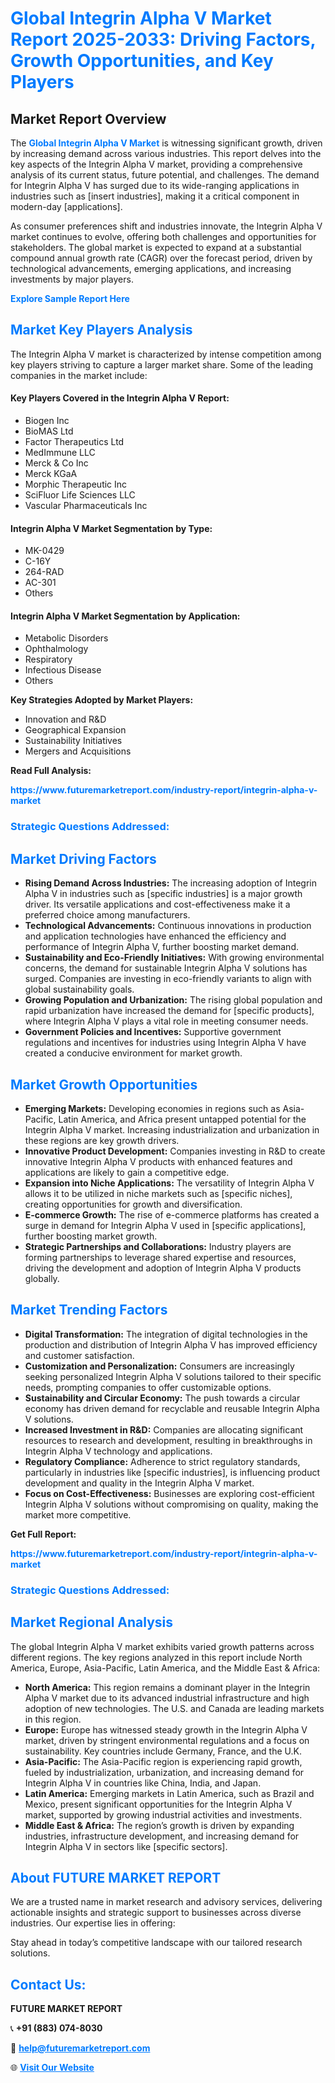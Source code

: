<h1 style="color: #007BFF;">Global Integrin Alpha V Market Report 2025-2033: Driving Factors, Growth Opportunities, and Key Players</h1>

<section id="overview">
<h2>Market Report Overview</h2>
<p>The <a href="https://www.futuremarketreport.com/industry-report/integrin-alpha-v-market" style="color: #007BFF; text-decoration: none;"><strong>Global Integrin Alpha V Market</strong></a> is witnessing significant growth, driven by increasing demand across various industries. This report delves into the key aspects of the Integrin Alpha V market, providing a comprehensive analysis of its current status, future potential, and challenges. The demand for Integrin Alpha V has surged due to its wide-ranging applications in industries such as [insert industries], making it a critical component in modern-day [applications].</p>
<p>As consumer preferences shift and industries innovate, the Integrin Alpha V market continues to evolve, offering both challenges and opportunities for stakeholders. The global market is expected to expand at a substantial compound annual growth rate (CAGR) over the forecast period, driven by technological advancements, emerging applications, and increasing investments by major players.</p>
</section>

<section id="overview">
<p><a href="https://www.futuremarketreport.com/request-sample/reportId=52891" style="color: #007BFF; text-decoration: none;"><strong>Explore Sample Report Here</strong></a></p>
</section>

<section id="key-players">
<h2 style="color: #007BFF;">Market Key Players Analysis</h2>
<p>The Integrin Alpha V market is characterized by intense competition among key players striving to capture a larger market share. Some of the leading companies in the market include:</p>
<h4>Key Players Covered in the Integrin Alpha V Report:</h4>
<ul><li>Biogen Inc</li><li>BioMAS Ltd</li><li>Factor Therapeutics Ltd</li><li>MedImmune LLC</li><li>Merck &amp; Co Inc</li><li>Merck KGaA</li><li>Morphic Therapeutic Inc</li><li>SciFluor Life Sciences LLC</li><li>Vascular Pharmaceuticals Inc</li></ul>
<h4>Integrin Alpha V Market Segmentation by Type:</h4>
<ul><li>MK-0429</li><li>C-16Y</li><li>264-RAD</li><li>AC-301</li><li>Others</li></ul>

<h4>Integrin Alpha V Market Segmentation by Application:</h4>
<ul><li>Metabolic Disorders</li><li>Ophthalmology</li><li>Respiratory</li><li>Infectious Disease</li><li>Others</li></ul>
<p><strong>Key Strategies Adopted by Market Players:</strong></p>
<ul>
<li>Innovation and R&D</li>
<li>Geographical Expansion</li>
<li>Sustainability Initiatives</li>
<li>Mergers and Acquisitions</li>
</ul>
</section>

<section>
<p><strong>Read Full Analysis: </strong></p><a href="https://www.futuremarketreport.com/industry-report/integrin-alpha-v-market" style="color: #007BFF; text-decoration: none;"><strong>https://www.futuremarketreport.com/industry-report/integrin-alpha-v-market</strong></a>
<h3 style="color: #007BFF;">Strategic Questions Addressed:</h3>
</section>

<section id="driving-factors">
<h2 style="color: #007BFF;">Market Driving Factors</h2>
<ul>
<li><strong>Rising Demand Across Industries:</strong> The increasing adoption of Integrin Alpha V in industries such as [specific industries] is a major growth driver. Its versatile applications and cost-effectiveness make it a preferred choice among manufacturers.</li>
<li><strong>Technological Advancements:</strong> Continuous innovations in production and application technologies have enhanced the efficiency and performance of Integrin Alpha V, further boosting market demand.</li>
<li><strong>Sustainability and Eco-Friendly Initiatives:</strong> With growing environmental concerns, the demand for sustainable Integrin Alpha V solutions has surged. Companies are investing in eco-friendly variants to align with global sustainability goals.</li>
<li><strong>Growing Population and Urbanization:</strong> The rising global population and rapid urbanization have increased the demand for [specific products], where Integrin Alpha V plays a vital role in meeting consumer needs.</li>
<li><strong>Government Policies and Incentives:</strong> Supportive government regulations and incentives for industries using Integrin Alpha V have created a conducive environment for market growth.</li>
</ul>
</section>

<section id="growth-opportunities">
<h2 style="color: #007BFF;">Market Growth Opportunities</h2>
<ul>
<li><strong>Emerging Markets:</strong> Developing economies in regions such as Asia-Pacific, Latin America, and Africa present untapped potential for the Integrin Alpha V market. Increasing industrialization and urbanization in these regions are key growth drivers.</li>
<li><strong>Innovative Product Development:</strong> Companies investing in R&D to create innovative Integrin Alpha V products with enhanced features and applications are likely to gain a competitive edge.</li>
<li><strong>Expansion into Niche Applications:</strong> The versatility of Integrin Alpha V allows it to be utilized in niche markets such as [specific niches], creating opportunities for growth and diversification.</li>
<li><strong>E-commerce Growth:</strong> The rise of e-commerce platforms has created a surge in demand for Integrin Alpha V used in [specific applications], further boosting market growth.</li>
<li><strong>Strategic Partnerships and Collaborations:</strong> Industry players are forming partnerships to leverage shared expertise and resources, driving the development and adoption of Integrin Alpha V products globally.</li>
</ul>
</section>

<section id="trending-factors">
<h2 style="color: #007BFF;">Market Trending Factors</h2>
<ul>
<li><strong>Digital Transformation:</strong> The integration of digital technologies in the production and distribution of Integrin Alpha V has improved efficiency and customer satisfaction.</li>
<li><strong>Customization and Personalization:</strong> Consumers are increasingly seeking personalized Integrin Alpha V solutions tailored to their specific needs, prompting companies to offer customizable options.</li>
<li><strong>Sustainability and Circular Economy:</strong> The push towards a circular economy has driven demand for recyclable and reusable Integrin Alpha V solutions.</li>
<li><strong>Increased Investment in R&D:</strong> Companies are allocating significant resources to research and development, resulting in breakthroughs in Integrin Alpha V technology and applications.</li>
<li><strong>Regulatory Compliance:</strong> Adherence to strict regulatory standards, particularly in industries like [specific industries], is influencing product development and quality in the Integrin Alpha V market.</li>
<li><strong>Focus on Cost-Effectiveness:</strong> Businesses are exploring cost-efficient Integrin Alpha V solutions without compromising on quality, making the market more competitive.</li>
</ul>
</section>

<section>
<p><strong>Get Full Report: </strong></p><a href="https://www.futuremarketreport.com/industry-report/integrin-alpha-v-market" style="color: #007BFF; text-decoration: none;"><strong>https://www.futuremarketreport.com/industry-report/integrin-alpha-v-market</strong></a>
<h3 style="color: #007BFF;">Strategic Questions Addressed:</h3>
</section>


<section id="regional-analysis">
<h2 style="color: #007BFF;">Market Regional Analysis</h2>
<p>The global Integrin Alpha V market exhibits varied growth patterns across different regions. The key regions analyzed in this report include North America, Europe, Asia-Pacific, Latin America, and the Middle East & Africa:</p>
<ul>
<li><strong>North America:</strong> This region remains a dominant player in the Integrin Alpha V market due to its advanced industrial infrastructure and high adoption of new technologies. The U.S. and Canada are leading markets in this region.</li>
<li><strong>Europe:</strong> Europe has witnessed steady growth in the Integrin Alpha V market, driven by stringent environmental regulations and a focus on sustainability. Key countries include Germany, France, and the U.K.</li>
<li><strong>Asia-Pacific:</strong> The Asia-Pacific region is experiencing rapid growth, fueled by industrialization, urbanization, and increasing demand for Integrin Alpha V in countries like China, India, and Japan.</li>
<li><strong>Latin America:</strong> Emerging markets in Latin America, such as Brazil and Mexico, present significant opportunities for the Integrin Alpha V market, supported by growing industrial activities and investments.</li>
<li><strong>Middle East & Africa:</strong> The region’s growth is driven by expanding industries, infrastructure development, and increasing demand for Integrin Alpha V in sectors like [specific sectors].</li>
</ul>
</section>

<footer>
<h2 style="color: #007BFF;">About FUTURE MARKET REPORT</h2>
<p>We are a trusted name in market research and advisory services, delivering actionable insights and strategic support to businesses across diverse industries. Our expertise lies in offering:</p>

<p>Stay ahead in today’s competitive landscape with our tailored research solutions.</p>

<h2 style="color: #007BFF;">Contact Us:</h2>
<p><strong>FUTURE MARKET REPORT</strong></p>
<p>📞 <strong>+91 (883) 074-8030</strong></p>
<p>📧 <strong><a href="mailto:help@futuremarketreport.com" style="color: #007BFF;">help@futuremarketreport.com</a></strong></p>
<p>🌐 <strong><a href="https://www.futuremarketreport.com/" style="color: #007BFF;">Visit Our Website</a></strong></p>
</footer>